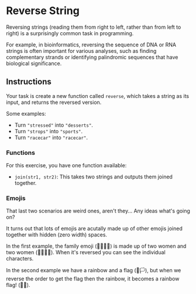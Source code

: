 # Reverse String

Reversing strings (reading them from right to left, rather than from left to right) is a surprisingly common task in programming.

For example, in bioinformatics, reversing the sequence of DNA or RNA strings is often important for various analyses, such as finding complementary strands or identifying palindromic sequences that have biological significance.

## Instructions

Your task is create a new function called `reverse`, which takes a string as its input, and returns the reversed version.

Some examples:

- Turn `"stressed"` into `"desserts"`.
- Turn `"strops"` into `"sports"`.
- Turn `"racecar"` into `"racecar"`.

### Functions

For this exercise, you have one function available:

- `join(str1, str2)`: This takes two strings and outputs them joined together.

### Emojis

That last two scenarios are weird ones, aren't they... Any ideas what's going on?

It turns out that lots of emojis are acutally made up of other emojis joined together with hidden (zero width) spaces.

In the first example, the family emoji (👩‍👩‍👧‍👦) is made up of two women and two women (👦‍👧‍👩‍👩). When it's reversed you can see the individual characters.

In the second example we have a rainbow and a flag (🌈‍️🏳), but when we reverse the order to get the flag then the rainbow, it becomes a rainbow flag! (🏳️‍🌈️).
